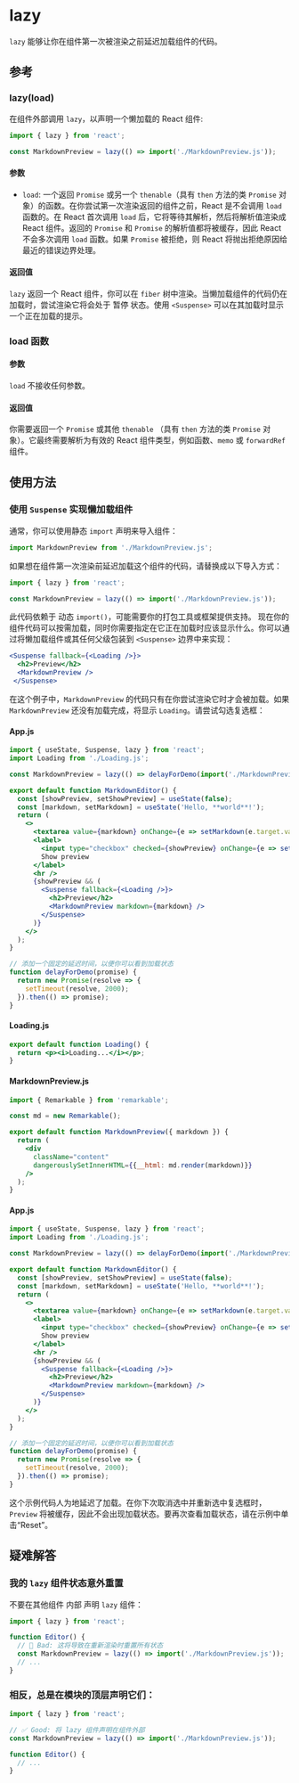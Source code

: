 # lazy

`lazy` 能够让你在组件第一次被渲染之前延迟加载组件的代码。

## 参考 

### lazy(load)

在组件外部调用 `lazy`，以声明一个懒加载的 React 组件:

```jsx
import { lazy } from 'react';

const MarkdownPreview = lazy(() => import('./MarkdownPreview.js'));
```

#### 参数
+ `load`: 一个返回 `Promise` 或另一个 `thenable`（具有 `then` 方法的类 `Promise` 对象）的函数。在你尝试第一次渲染返回的组件之前，React 是不会调用 `load` 函数的。在 React 首次调用 `load` 后，它将等待其解析，然后将解析值渲染成 React 组件。返回的 `Promise` 和 `Promise` 的解析值都将被缓存，因此 React 不会多次调用 `load` 函数。如果 `Promise` 被拒绝，则 React 将抛出拒绝原因给最近的错误边界处理。

#### 返回值 
`lazy` 返回一个 React 组件，你可以在 `fiber` 树中渲染。当懒加载组件的代码仍在加载时，尝试渲染它将会处于 暂停 状态。使用 `<Suspense>` 可以在其加载时显示一个正在加载的提示。

### load 函数 

#### 参数
`load` 不接收任何参数。

#### 返回值 
你需要返回一个 `Promise` 或其他 `thenable` （具有 `then` 方法的类 `Promise` 对象）。它最终需要解析为有效的 React 组件类型，例如函数、`memo` 或 `forwardRef` 组件。

## 使用方法 

### 使用 `Suspense` 实现懒加载组件 
通常，你可以使用静态 `import` 声明来导入组件：

```jsx
import MarkdownPreview from './MarkdownPreview.js';
```

如果想在组件第一次渲染前延迟加载这个组件的代码，请替换成以下导入方式：

```jsx
import { lazy } from 'react';

const MarkdownPreview = lazy(() => import('./MarkdownPreview.js'));
```

此代码依赖于 动态 `import()`，可能需要你的打包工具或框架提供支持。
现在你的组件代码可以按需加载，同时你需要指定在它正在加载时应该显示什么。你可以通过将懒加载组件或其任何父级包装到 `<Suspense>` 边界中来实现：

```jsx
<Suspense fallback={<Loading />}>
  <h2>Preview</h2>
  <MarkdownPreview />
 </Suspense>
```

在这个例子中，`MarkdownPreview` 的代码只有在你尝试渲染它时才会被加载。如果 `MarkdownPreview` 还没有加载完成，将显示 `Loading`。请尝试勾选复选框：

#### App.js
```jsx
import { useState, Suspense, lazy } from 'react';
import Loading from './Loading.js';

const MarkdownPreview = lazy(() => delayForDemo(import('./MarkdownPreview.js')));

export default function MarkdownEditor() {
  const [showPreview, setShowPreview] = useState(false);
  const [markdown, setMarkdown] = useState('Hello, **world**!');
  return (
    <>
      <textarea value={markdown} onChange={e => setMarkdown(e.target.value)} />
      <label>
        <input type="checkbox" checked={showPreview} onChange={e => setShowPreview(e.target.checked)} />
        Show preview
      </label>
      <hr />
      {showPreview && (
        <Suspense fallback={<Loading />}>
          <h2>Preview</h2>
          <MarkdownPreview markdown={markdown} />
        </Suspense>
      )}
    </>
  );
}

// 添加一个固定的延迟时间，以便你可以看到加载状态
function delayForDemo(promise) {
  return new Promise(resolve => {
    setTimeout(resolve, 2000);
  }).then(() => promise);
}
```

#### Loading.js
```jsx
export default function Loading() {
  return <p><i>Loading...</i></p>;
}
```

#### MarkdownPreview.js
```jsx
import { Remarkable } from 'remarkable';

const md = new Remarkable();

export default function MarkdownPreview({ markdown }) {
  return (
    <div
      className="content"
      dangerouslySetInnerHTML={{__html: md.render(markdown)}}
    />
  );
}
```

#### App.js
```jsx
import { useState, Suspense, lazy } from 'react';
import Loading from './Loading.js';

const MarkdownPreview = lazy(() => delayForDemo(import('./MarkdownPreview.js')));

export default function MarkdownEditor() {
  const [showPreview, setShowPreview] = useState(false);
  const [markdown, setMarkdown] = useState('Hello, **world**!');
  return (
    <>
      <textarea value={markdown} onChange={e => setMarkdown(e.target.value)} />
      <label>
        <input type="checkbox" checked={showPreview} onChange={e => setShowPreview(e.target.checked)} />
        Show preview
      </label>
      <hr />
      {showPreview && (
        <Suspense fallback={<Loading />}>
          <h2>Preview</h2>
          <MarkdownPreview markdown={markdown} />
        </Suspense>
      )}
    </>
  );
}

// 添加一个固定的延迟时间，以便你可以看到加载状态
function delayForDemo(promise) {
  return new Promise(resolve => {
    setTimeout(resolve, 2000);
  }).then(() => promise);
}
```

这个示例代码人为地延迟了加载。在你下次取消选中并重新选中复选框时，`Preview` 将被缓存，因此不会出现加载状态。要再次查看加载状态，请在示例中单击“Reset”。

## 疑难解答 

### 我的 `lazy` 组件状态意外重置
不要在其他组件 内部 声明 `lazy` 组件：

```jsx
import { lazy } from 'react';

function Editor() {
  // 🔴 Bad: 这将导致在重新渲染时重置所有状态
  const MarkdownPreview = lazy(() => import('./MarkdownPreview.js'));
  // ...
}
```

### 相反，总是在模块的顶层声明它们：
```jsx
import { lazy } from 'react';

// ✅ Good: 将 lazy 组件声明在组件外部
const MarkdownPreview = lazy(() => import('./MarkdownPreview.js'));

function Editor() {
  // ...
}
```